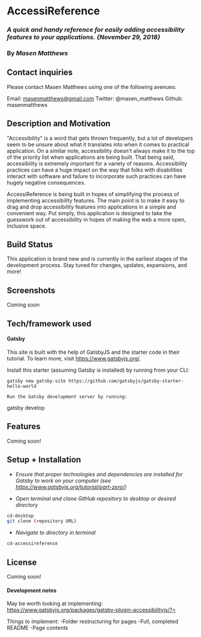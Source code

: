 # AccessiReference
### _A quick and handy reference for easily adding accessibility features to your applications. {November 29, 2018}_

### By _Masen Matthews_

## Contact inquiries
Please contact Masen Matthews using one of the following avenues:

Email: masenmatthews@gmail.com
Twitter: @masen_matthews
Github: masenmatthews

## Description and Motivation
"Accessibility" is a word that gets thrown frequently, but a lot of developers seem to be unsure about what it translates into when it comes to practical application. On a similar note, accessibility doesn't always make it to the top of the priority list when applications are being built. That being said, accessibility is extremely important for a variety of reasons. Accessibility practices can have a huge impact on the way that folks with disabilities interact with software and failure to incorporate such practices can have hugely negative consequences.  

AccessiReference is being built in hopes of simplifying the process of implementing accessibility features. The main point is to make it easy to drag and drop accessibility features into applications in a simple and convenient way. Put simply, this application is designed to take the guesswork out of accessibility in hopes of making the web a more open, inclusive space.

## Build Status
This application is brand new and is currently in the earliest stages of the development process. Stay tuned for changes, updates, expansions, and more!

## Screenshots
Coming soon

## Tech/framework used
#### Gatsby
This site is built with the help of GatsbyJS and the starter code in their tutorial. To learn more, visit https://www.gatsbyjs.org/.

Install this starter (assuming Gatsby is installed) by running from your CLI:
```
gatsby new gatsby-site https://github.com/gatsbyjs/gatsby-starter-hello-world

Run the Gatsby development server by running:
```
gatsby develop

## Features
Coming soon!

## Setup + Installation
* _Ensure that proper technologies and dependencies are installed for Gatsby to work on your computer (see https://www.gatsbyjs.org/tutorial/part-zero/)_

* _Open terminal and clone GitHub repository to desktop or desired directory_

```sh
cd-desktop
git clone (repository URL)
```

* _Navigate to directory in terminal_
```sh
cd-accessireference
```


## License
Coming soon!

#### Development notes
May be worth looking at implementing: https://www.gatsbyjs.org/packages/gatsby-plugin-accessibilityjs/?=

Things to implement:
-Folder restructuring for pages
-Full, completed README
-Page contents
